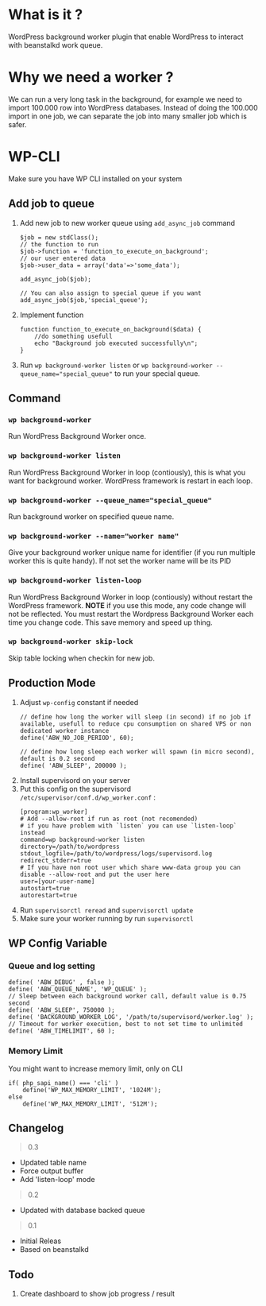 # What is it ?
WordPress background worker plugin that enable WordPress to interact with beanstalkd work queue. 

# Why we need a worker ?
We can run a very long task in the background, for example we need to import 100.000 row into WordPress databases. Instead of doing the 100.000 import in one job, we can separate the job into many smaller job which is safer.

# WP-CLI
Make sure you have WP CLI installed on your system

## Add job to queue

1. Add new job to new worker queue using `add_async_job` command 
    ```
    $job = new stdClass();  
    // the function to run  
    $job->function = 'function_to_execute_on_background';  
    // our user entered data  
    $job->user_data = array('data'=>'some_data');
    
    add_async_job($job);

    // You can also assign to special queue if you want
    add_async_job($job,'special_queue');
    ```
2. Implement function 
    ```
    function function_to_execute_on_background($data) {
        //do something usefull
        echo "Background job executed successfully\n";
    }
    ```
3. Run `wp background-worker listen` or `wp background-worker --queue_name="special_queue"` to run your special queue.

## Command

###  `wp background-worker`

Run WordPress Background Worker once. 

###  `wp background-worker listen`

Run WordPress Background Worker in loop (contiously), this is what you want for background worker. WordPress framework is restart in each loop.

###  `wp background-worker --queue_name="special_queue"`

Run background worker on specified queue name.

###  `wp background-worker --name="worker name"`

Give your background worker unique name for identifier (if you run multiple worker this is quite handy). If not set the worker name will be its PID


###  `wp background-worker listen-loop`

Run WordPress Background Worker in loop (contiously) without restart the WordPress framework. **NOTE** if you use this mode, any code change will not be reflected. You must restart the Wordpress Background Worker each time you change code. This save memory and speed up thing. 

###  `wp background-worker skip-lock`

Skip table locking when checkin for new job.

## Production Mode

1. Adjust `wp-config` constant if needed
    ```
    // define how long the worker will sleep (in second) if no job if available, usefull to reduce cpu consumption on shared VPS or non dedicated worker instance
    define('ABW_NO_JOB_PERIOD', 60);
    
    // define how long sleep each worker will spawn (in micro second), default is 0.2 second
    define( 'ABW_SLEEP', 200000 );
    ```
2. Install supervisord on your server
3. Put this config on the supervisord `/etc/supervisor/conf.d/wp_worker.conf` :
    ```
    [program:wp_worker]
    # Add --allow-root if run as root (not recomended)
    # if you have problem with `listen` you can use `listen-loop` instead 
    command=wp background-worker listen 
    directory=/path/to/wordpress
    stdout_logfile=/path/to/wordpress/logs/supervisord.log
    redirect_stderr=true
    # If you have non root user which share www-data group you can disable --allow-root and put the user here 
    user=[your-user-name]
    autostart=true
    autorestart=true
    ```
4. Run `supervisorctl reread` and `supervisorctl update`
5. Make sure your worker running by run `supervisorctl`



## WP Config Variable


### Queue and log setting
```
define( 'ABW_DEBUG' , false );
define( 'ABW_QUEUE_NAME', 'WP_QUEUE' );
// Sleep between each background worker call, default value is 0.75 second
define( 'ABW_SLEEP', 750000 );
define( 'BACKGROUND_WORKER_LOG', '/path/to/supervisord/worker.log' );
// Timeout for worker execution, best to not set time to unlimited
define( 'ABW_TIMELIMIT', 60 );
```

### Memory Limit

You might want to increase memory limit, only on CLI

```
if( php_sapi_name() === 'cli' )
    define('WP_MAX_MEMORY_LIMIT', '1024M');
else
    define('WP_MAX_MEMORY_LIMIT', '512M');

```

## Changelog
> 0.3
- Updated table name
- Force output buffer 
- Add 'listen-loop' mode

> 0.2
- Updated with database backed queue

> 0.1
- Initial Releas
- Based on beanstalkd

## Todo
1. Create dashboard to show job progress / result
